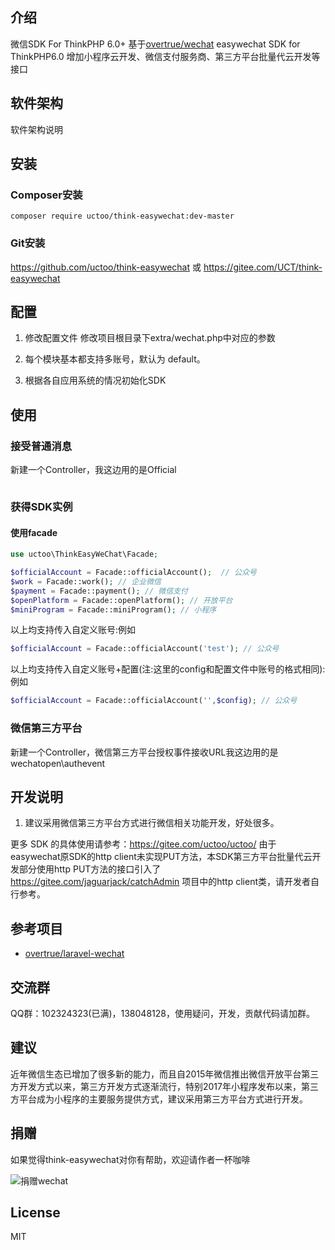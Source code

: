 
## 介绍
  微信SDK For ThinkPHP 6.0+ 基于[overtrue/wechat](https://github.com/overtrue/wechat)
  easywechat SDK for ThinkPHP6.0
  增加小程序云开发、微信支付服务商、第三方平台批量代云开发等接口
  
## 软件架构
软件架构说明


## 安装
### Composer安装
~~~
composer require uctoo/think-easywechat:dev-master
~~~
### Git安装
https://github.com/uctoo/think-easywechat
或
https://gitee.com/UCT/think-easywechat

## 配置
1. 修改配置文件
修改项目根目录下extra/wechat.php中对应的参数

2. 每个模块基本都支持多账号，默认为 default。

3. 根据各自应用系统的情况初始化SDK

## 使用
### 接受普通消息
新建一个Controller，我这边用的是Official
```php


```
### 获得SDK实例
#### 使用facade
```php
use uctoo\ThinkEasyWeChat\Facade;

$officialAccount = Facade::officialAccount();  // 公众号
$work = Facade::work(); // 企业微信
$payment = Facade::payment(); // 微信支付
$openPlatform = Facade::openPlatform(); // 开放平台
$miniProgram = Facade::miniProgram(); // 小程序  
```
以上均支持传入自定义账号:例如
```php
$officialAccount = Facade::officialAccount('test'); // 公众号
```

以上均支持传入自定义账号+配置(注:这里的config和配置文件中账号的格式相同):例如
```php
$officialAccount = Facade::officialAccount('',$config); // 公众号
```
### 微信第三方平台
新建一个Controller，微信第三方平台授权事件接收URL我这边用的是wechatopen\authevent



## 开发说明

1.  建议采用微信第三方平台方式进行微信相关功能开发，好处很多。

 更多 SDK 的具体使用请参考：https://gitee.com/uctoo/uctoo/
 由于easywechat原SDK的http client未实现PUT方法，本SDK第三方平台批量代云开发部分使用http PUT方法的接口引入了 https://gitee.com/jaguarjack/catchAdmin 项目中的http client类，请开发者自行参考。
 

## 参考项目
- [overtrue/laravel-wechat](https://raw.githubusercontent.com/overtrue/laravel-wechat)

## 交流群
QQ群：102324323(已满)，138048128，使用疑问，开发，贡献代码请加群。
## 建议
近年微信生态已增加了很多新的能力，而且自2015年微信推出微信开放平台第三方开发方式以来，第三方开发方式逐渐流行，特别2017年小程序发布以来，第三方平台成为小程序的主要服务提供方式，建议采用第三方平台方式进行开发。

## 捐赠
如果觉得think-easywechat对你有帮助，欢迎请作者一杯咖啡

![捐赠wechat](https://gitee.com/uctoo/uctoo/raw/master/Public/images/donate.png)

## License

MIT
